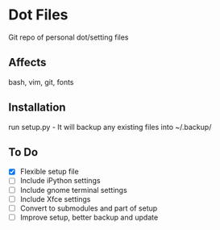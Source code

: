 Dot Files
=========

Git repo of personal dot/setting files

Affects
-------
bash, vim, git, fonts

Installation
------------
run setup.py - It will backup any existing files into ~/.backup/

To Do
-----
* [x] Flexible setup file
* [ ] Include iPython settings
* [ ] Include gnome terminal settings
* [ ] Include Xfce settings
* [ ] Convert to submodules and part of setup
* [ ] Improve setup, better backup and update
